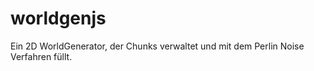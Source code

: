 worldgenjs
==========

Ein 2D WorldGenerator, der Chunks verwaltet und mit dem Perlin Noise Verfahren füllt.
